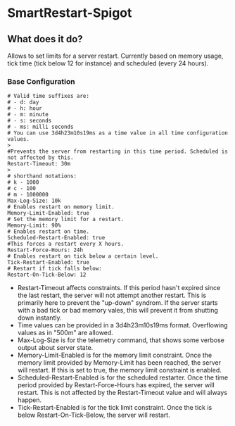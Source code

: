 SmartRestart-Spigot
===================

What does it do?
----------------
Allows to set limits for a server restart. Currently based on memory usage, tick time (tick below 12 for instance) and scheduled (every 24 hours).

### Base Configuration

```
# Valid time suffixes are:
# - d: day
# - h: hour
# - m: minute
# - s: seconds
# - ms: milli seconds
# You can use 3d4h23m10s19ms as a time value in all time configuration values.
>
#Prevents the server from restarting in this time period. Scheduled is not affected by this.
Restart-Timeout: 30m
>
# shorthand notations:
# k - 1000
# c - 100
# m - 1000000
Max-Log-Size: 10k
# Enables restart on memory limit.
Memory-Limit-Enabled: true
# Set the memory limit for a restart.
Memory-Limit: 90%
# Enables restart on time.
Scheduled-Restart-Enabled: true
#This forces a restart every X hours.
Restart-Force-Hours: 24h
# Enables restart on tick below a certain level.
Tick-Restart-Enabled: true
# Restart if tick falls below:
Restart-On-Tick-Below: 12
```

- Restart-Timeout affects constraints. If this period hasn't expired since the last restart, the server will not attempt another restart. This is primarily here to prevent the "up-down" syndrom. If the server starts with a bad tick or bad memory vales, this will prevent it from shutting down instantly.
- Time values can be provided in a 3d4h23m10s19ms format. Overflowing values as in "500m" are allowed.
- Max-Log-Size is for the telemetry command, that shows some verbose output about server state.
- Memory-Limit-Enabled is for the memory limit constraint. Once the memory limit provided by Memory-Limit has been reached, the server will restart. If this is set to true, the memory limit constraint is enabled.
- Scheduled-Restart-Enabled is for the scheduled restarter. Once the time period provided by Restart-Force-Hours has expired, the server will restart. This is not affected by the Restart-Timeout value and will always happen.
- Tick-Restart-Enabled is for the tick limit constraint. Once the tick is below Restart-On-Tick-Below, the server will restart.
